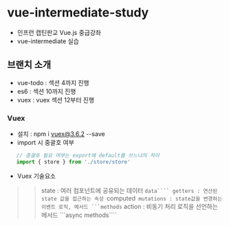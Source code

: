# vue-intermediate-study
- 인프런 캡틴판교 Vue.js 중급강좌
- vue-intermediate 실습

## 브랜치 소개
- vue-todo : 섹션 4까지 진행
- es6 : 섹션 10까지 진행
- vuex : vuex 섹션 12부터 진행

### Vuex
- 설치 : npm i vuex@3.6.2 --save
- import 시 중괄호 여부
 ```javascript
    // 중괄호 필요 여부는 export에 default를 쓰느냐의 차이
    import { store } from './store/store'
 ```

- Vuex 기술요소
>> state : 여러 컴포넌트에 공유되는 데이터 ```data````
>> getters : 연산된 state 값을 접근하는 속성 ```computed````
>> mutations : state값을 변경하는 이벤트 로직, 메서드 ```methods````
>> action : 비동기 처리 로직을 선언하는 메서드 ```async methods````

